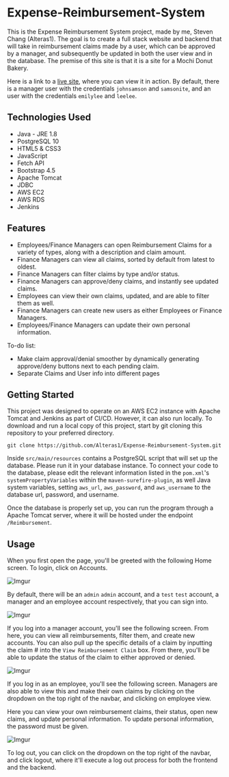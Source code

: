 # Expense-Reimbursement-System

This is the Expense Reimbursement System project, made by me, Steven Chang (Alteras1). The goal is to create a full stack website and backend that will take in reimbursement claims made by a user, which can be approved by a manager, and subsequently be updated in both the user view and in the database. The premise of this site is that it is a site for a Mochi Donut Bakery.

Here is a link to a [live site](http://18.222.229.144:8080/Reimbursement/), where you can view it in action. By default, there is a manager user with the credentials `johnsamson` and `samsonite`, and an user with the credentials `emilylee` and `leelee`.

## Technologies Used

- Java - JRE 1.8
- PostgreSQL 10
- HTML5 & CSS3
- JavaScript
- Fetch API
- Bootstrap 4.5
- Apache Tomcat
- JDBC
- AWS EC2
- AWS RDS
- Jenkins

## Features

- Employees/Finance Managers can open Reimbursement Claims for a variety of types, along with a description and claim amount.
- Finance Managers can view all claims, sorted by default from latest to oldest.
- Finance Managers can filter claims by type and/or status.
- Finance Managers can approve/deny claims, and instantly see updated claims.
- Employees can view their own claims, updated, and are able to filter them as well.
- Finance Managers can create new users as either Employees or Finance Managers.
- Employees/Finance Managers can update their own personal information.

To-do list:

- Make claim approval/denial smoother by dynamically generating approve/deny buttons next to each pending claim.
- Separate Claims and User info into different pages

## Getting Started

This project was designed to operate on an AWS EC2 instance with Apache Tomcat and Jenkins as part of CI/CD. However, it can also run locally. To download and run a local copy of this project, start by git cloning this repository to your preferred directory.

```
git clone https://github.com/Alteras1/Expense-Reimbursement-System.git
```

Inside `src/main/resources` contains a PostgreSQL script that will set up the database. Please run it in your database instance. To connect your code to the database, please edit the relevant information listed in the `pom.xml`'s `systemPropertyVariables` within the `maven-surefire-plugin`, as well Java system variables, setting `aws_url`, `aws_password`, and `aws_username` to the database url, password, and username.

Once the database is properly set up, you can run the program through a Apache Tomcat server, where it will be hosted under the endpoint `/Reimbursement`.

## Usage

When you first open the page, you'll be greeted with the following Home screen. To login, click on Accounts.

![Imgur](https://i.imgur.com/J0eS8eI.png)

By default, there will be an `admin` `admin` account, and a `test` `test` account, a manager and an employee account respectively, that you can sign into.

![Imgur](https://i.imgur.com/Z3K8pT0.png)

If you log into a manager account, you'll see the following screen. From here, you can view all reimbursements, filter them, and create new accounts. You can also pull up the specific details of a claim by inputting the claim # into the `View Reimbursement Claim` box. From there, you'll be able to update the status of the claim to either approved or denied.

![Imgur](https://i.imgur.com/OqWOCni.png)

If you log in as an employee, you'll see the following screen. Managers are also able to view this and make their own claims by clicking on the dropdown on the top right of the navbar, and clicking on employee view.

Here you can view your own reimbursement claims, their status, open new claims, and update personal information. To update personal information, the password must be given.

![Imgur](https://i.imgur.com/FmPlkMZ.png)

To log out, you can click on the dropdown on the top right of the navbar, and click logout, where it'll execute a log out process for both the frontend and the backend.

